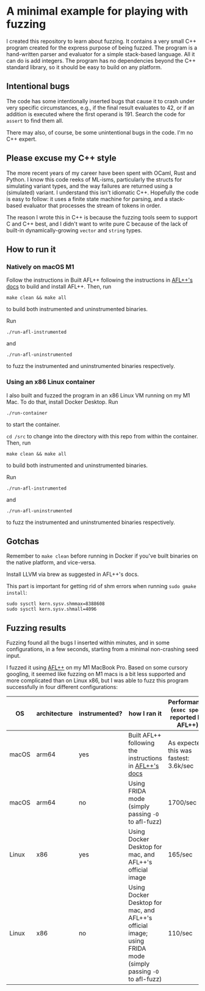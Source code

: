 # A minimal example for playing with fuzzing

I created this repository to learn about fuzzing. It contains a very small C++
program created for the express purpose of being fuzzed. The program is a
hand-written parser and evaluator for a simple stack-based language. All it can
do is add integers. The program has no dependencies beyond the C++ standard
library, so it should be easy to build on any platform.

## Intentional bugs

The code has some intentionally inserted bugs that cause it to crash under very
specific circumstances, e.g., if the final result evaluates to 42, or if an
addition is executed where the first operand is 191. Search the code for
`assert` to find them all.

There may also, of course, be some unintentional bugs in the code. I'm no C++
expert.

## Please excuse my C++ style

The more recent years of my career have been spent with OCaml, Rust and Python.
I know this code reeks of ML-isms, particularly the structs for simulating
variant types, and the way failures are returned using a (simulated) variant. I
understand this isn't idiomatic C++. Hopefully the code is easy to follow: it
uses a finite state machine for parsing, and a stack-based evaluator that
processes the stream of tokens in order.

The reason I wrote this in C++ is because the fuzzing tools seem to support C
and C++ best, and I didn't want to write pure C because of the lack of built-in
dynamically-growing `vector` and `string` types.

## How to run it

### Natively on macOS M1

Follow the instructions in Built AFL++ following the instructions in [AFL++'s
docs](https://github.com/AFLplusplus/AFLplusplus/blob/stable/docs/INSTALL.md) to
build and install AFL++. Then, run

`make clean && make all`

to build both instrumented and uninstrumented binaries.

Run

`./run-afl-instrumented`

and

`./run-afl-uninstrumented`

to fuzz the instrumented and uninstrumented binaries respectively.

### Using an x86 Linux container

I also built and fuzzed the program in an x86 Linux VM running on my M1 Mac. To
do that, install Docker Desktop. Run

`./run-container`

to start the container.

`cd /src` to change into the directory with this repo from within the container.
Then, run

`make clean && make all`

to build both instrumented and uninstrumented binaries.

Run

`./run-afl-instrumented`

and

`./run-afl-uninstrumented`

to fuzz the instrumented and uninstrumented binaries respectively.

## Gotchas

Remember to `make clean` before running in Docker if you've built binaries on
the native platform, and vice-versa.

Install LLVM via brew as suggested in AFL++'s docs.

This part is important for getting rid of shm errors when running `sudo gmake install`:

```
sudo sysctl kern.sysv.shmmax=8388608
sudo sysctl kern.sysv.shmall=4096
```

## Fuzzing results

Fuzzing found all the bugs I inserted within minutes, and in some
configurations, in a few seconds, starting from a minimal non-crashing seed
input.

I fuzzed it using [AFL++](https://github.com/AFLplusplus/AFLplusplus) on my M1
MacBook Pro. Based on some cursory googling, it seemed like fuzzing on M1 macs
is a bit less supported and more complicated than on Linux x86, but I was able
to fuzz this program successfully in four different configurations:

| OS    | architecture | instrumented? | how I ran it                                                                                                                     | Performance (`exec speed` reported by AFL++) |
|-------|--------------|---------------|----------------------------------------------------------------------------------------------------------------------------------|----------------------------------------------|
| macOS | arm64        | yes           | Built AFL++ following the instructions in [AFL++'s docs](https://github.com/AFLplusplus/AFLplusplus/blob/stable/docs/INSTALL.md) | As expected, this was fastest: 3.6k/sec      |
| macOS | arm64        | no            | Using FRIDA mode (simply passing `-O` to afl-fuzz)                                                                               | 1700/sec                                     |
| Linux | x86          | yes           | Using Docker Desktop for mac, and AFL++'s official image                                                                         | 165/sec                                      |
| Linux | x86          | no            | Using Docker Desktop for mac, and AFL++'s official image; using FRIDA mode (simply passing `-O` to afl-fuzz)                                                                         | 110/sec                                      |
